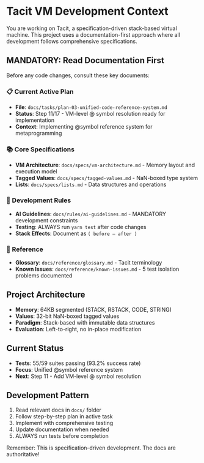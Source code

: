 # Tacit VM Development Context

You are working on Tacit, a specification-driven stack-based virtual machine. This project uses a documentation-first approach where all development follows comprehensive specifications.

## MANDATORY: Read Documentation First

Before any code changes, consult these key documents:

### 📋 Current Active Plan

- **File**: `docs/tasks/plan-03-unified-code-reference-system.md`
- **Status**: Step 11/17 - VM-level @ symbol resolution ready for implementation
- **Context**: Implementing @symbol reference system for metaprogramming

### 📚 Core Specifications

- **VM Architecture**: `docs/specs/vm-architecture.md` - Memory layout and execution model
- **Tagged Values**: `docs/specs/tagged-values.md` - NaN-boxed type system
- **Lists**: `docs/specs/lists.md` - Data structures and operations

### 🔧 Development Rules

- **AI Guidelines**: `docs/rules/ai-guidelines.md` - MANDATORY development constraints
- **Testing**: ALWAYS run `yarn test` after code changes
- **Stack Effects**: Document as `( before — after )`

### 📖 Reference

- **Glossary**: `docs/reference/glossary.md` - Tacit terminology
- **Known Issues**: `docs/reference/known-issues.md` - 5 test isolation problems documented

## Project Architecture

- **Memory**: 64KB segmented (STACK, RSTACK, CODE, STRING)
- **Values**: 32-bit NaN-boxed tagged values
- **Paradigm**: Stack-based with immutable data structures
- **Evaluation**: Left-to-right, no in-place modification

## Current Status

- **Tests**: 55/59 suites passing (93.2% success rate)
- **Focus**: Unified @symbol reference system
- **Next**: Step 11 - Add VM-level @ symbol resolution

## Development Pattern

1. Read relevant docs in `docs/` folder
2. Follow step-by-step plan in active task
3. Implement with comprehensive testing
4. Update documentation when needed
5. ALWAYS run tests before completion

Remember: This is specification-driven development. The docs are authoritative!
